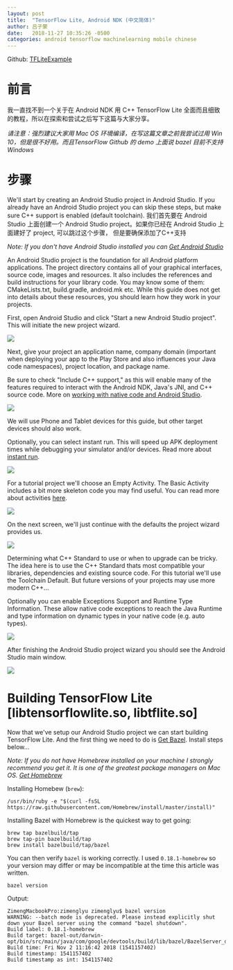 ```yaml
---
layout: post
title:  "TensorFlow Lite, Android NDK (中文简体)"
author: 吕子蒙
date:   2018-11-27 10:35:26 -0500
categories: android tensorflow machinelearning mobile chinese
---
```


Github: [TFLiteExample][project-repo]

# 前言

我一直找不到一个关于在 Android NDK 用 C++ TensorFlow Lite 全面而且细致的教程，所以在探索和尝试之后写下这篇与大家分享。

_请注意：强烈建议大家用 Mac OS 环境编译，在写这篇文章之前我尝试过用 Win 10，但是很不好用。而且TensorFlow Github 的 demo 上面说 bazel 目前不支持 Windows_


# 步骤

We'll start by creating an Android Studio project in Android Studio. If you already have an Android Studio project you can skip these steps, but make sure C++ support is enabled (default toolchain).
我们首先要在 Android Studio 上面创建一个 Android Studio project。如果你已经在 Android Studio 上面建好了 project, 可以跳过这个步骤， 但是要确保添加了C++支持

_Note: If you don't have Android Studio installed you can [Get Android Studio][android-studio]_

An Android Studio project is the foundation for all Android platform applications. The project directory contains all of your graphical interfaces, source code, images and resources. It also includes the references and build instructions for your library code. You may know some of them: CMakeLists.txt, build.gradle, android.mk etc. While this guide does not get into details about these resources, you should learn how they work in your projects.

First, open Android Studio and click "Start a new Android Studio project". This will initiate the new project wizard.

![](/images/tflite-android/1.png)

Next, give your project an application name, company domain (important when deploying your app to the Play Store and also influences your Java code namespaces), project location, and package name. 

Be sure to check "Include C++ support," as this will enable many of the features required to interact with the Android NDK, Java's JNI, and C++ source code. More on [working with native code and Android Studio][add-native-code].

![](/images/tflite-android/2.png)

We will use Phone and Tablet devices for this guide, but other target devices should also work.

Optionally, you can select instant run. This will speed up APK deployment times while debugging your simulator and/or devices. Read more about [instant run][instant-run].

![](/images/tflite-android/4.png)

For a tutorial project we'll choose an Empty Activity. The Basic Activity includes a bit more skeleton code you may find useful. You can read more about activities [here][intro-to-activities].

![](/images/tflite-android/5.png)

On the next screen, we'll just continue with the defaults the project wizard provides us.

![](/images/tflite-android/6.png)

Determining what C++ Standard to use or when to upgrade can be tricky. The idea here is to use the C++ Standard thats most compatible your libraries, dependencies and existing source code. For this tutorial we'll use the Toolchain Default. But future versions of your projects may use more modern C++... 

Optionally you can enable Exceptions Support and Runtime Type Information. These allow native code exceptions to reach the Java Runtime and type information on dynamic types in your native code (e.g. auto types).

![](/images/tflite-android/7.png)

After finishing the Android Studio project wizard you should see the Android Studio main window.

![](/images/tflite-android/8.png)

# Building TensorFlow Lite [libtensorflowlite.so, libtflite.so]

Now that we've setup our Android Studio project we can start building TensorFlow Lite. And the first thing we need to do is [Get Bazel][bazel-url]. Install steps below...

_Note: If you do not have Homebrew installed on your machine I strongly recommend you get it. It is one of the greatest package managers on Mac OS. [Get Homebrew][homebrew-url]_

Installing Homebew (`brew`):

~~~
/usr/bin/ruby -e "$(curl -fsSL https://raw.githubusercontent.com/Homebrew/install/master/install)"
~~~

Installing Bazel with Homebrew is the quickest way to get going:

~~~
brew tap bazelbuild/tap
brew tap-pin bazelbuild/tap
brew install bazelbuild/tap/bazel
~~~

You can then verify `bazel` is working correctly. I used `0.18.1-homebrew` so your version may differ or may be incompatible at the time this article was written.

~~~
bazel version
~~~

Output:

~~~
ZimengMacbookPro:zimenglyu zimenglyu$ bazel version
WARNING: --batch mode is deprecated. Please instead explicitly shut down your Bazel server using the command "bazel shutdown".
Build label: 0.18.1-homebrew
Build target: bazel-out/darwin-opt/bin/src/main/java/com/google/devtools/build/lib/bazel/BazelServer_deploy.jar
Build time: Fri Nov 2 11:16:42 2018 (1541157402)
Build timestamp: 1541157402
Build timestamp as int: 1541157402
~~~











[project-repo]: https://github.com/cathybgyz/TFLiteExample
[android-studio]: https://developer.android.com/studio/
[add-native-code]: https://developer.android.com/studio/projects/add-native-code
[instant-run]: https://developer.android.com/studio/run/#instant-run
[intro-to-activities]: https://developer.android.com/guide/components/activities/intro-activities
[bazel-url]: https://bazel.build
[homebrew-url]: https://brew.sh

